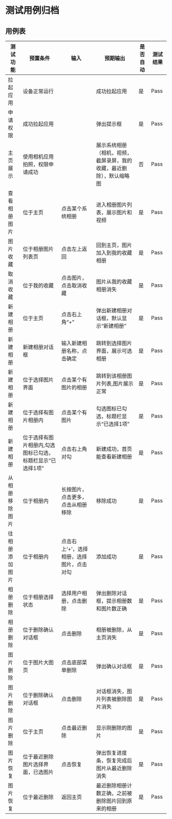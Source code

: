 # 测试用例归档

## 用例表

| 测试功能    |预置条件|输入|预期输出|是否自动|测试结果|
|---------|-------------------------|--------------------------------|--------------------------------|--------------------------------|--------------------------------|
| 拉起应用    |设备正常运行|		|成功拉起应用|是|Pass|
| 申请权限    |成功拉起应用|		|弹出提示框|是|Pass|
| 主页展示    |使用相机应用拍照，权限申请成功|	|展示系统相册（相机，视频，截屏录屏，我的收藏，最近删除），默认缩略图|否|Pass|
| 查看相册图片  |位于主页|	点击某个系统相册|进入相册图片列表，展示图片和视频|是|Pass|
| 图片收藏    |	位于相册图片列表页|点击左上返回|回到主页，图片加入到我的收藏相册|是|Pass|
| 取消收藏    |	位于我的收藏|点击图片，点击取消收藏|图片从我的收藏相册消失|是|Pass|
| 新建相册    |位于主页|	点击右上角“+”|弹出新建相册对话框，默认显示“新建相册”|是|Pass|
| 新建相册    |	新建相册对话框|输入新建相册名称，点击确定|跳转到选择图片界面，展示可选相册|是|Pass|
| 新建相册    |	位于选择图片界面|点击某个有图片的相册|跳转到该相册图片列表,图片展示正常|是|Pass|
| 新建相册    |	位于选择有图片相册内|点击某个有图片|勾选图标已勾选，标题栏显示“已选择1项”|是|Pass|
| 新建相册    |	位于选择有图片相册内,勾选图标已勾选，标题栏显示“已选择1项”|点击右上角对勾|新建成功，首页能查看新建相册|是|Pass|
| 从相册移除图片    |	位于相册内|长按图片，点击更多，点击从相册移除|移除成功|是|Pass|
| 往相册添加图片    |	位于相册内|点击右上‘+’，选择相册，选择图片，点击对勾|添加成功|是|Pass|
| 相册删除    |	位于相册选择状态|选择用户相册，点击删除|弹出删除对话框，提示相册数和图片数正确|是|Pass|
| 相册删除    |	位于删除确认对话框|点击删除|相册被删除，从主页消失|是|Pass|
| 图片删除    |	位于图片大图页|点击底部菜单删除|弹出确认对话框|是|Pass|
| 图片删除    |	位于删除确认对话框|点击删除|对话框消失，图片列表被删除图片消失|是|Pass|
| 图片删除    |	位于主页|点击最近删除|显示刚删除的图片|是|Pass|
| 图片恢复    |	位于最近删除图片选择界面，已选图片|点击恢复|弹出恢复进度条，恢复完成后图片从最近删除消失|是|Pass|
| 图片恢复    |	位于最近删除|返回主页|最近删除相册计数正确，之前被删除图片回到原来的相册|是|Pass|

